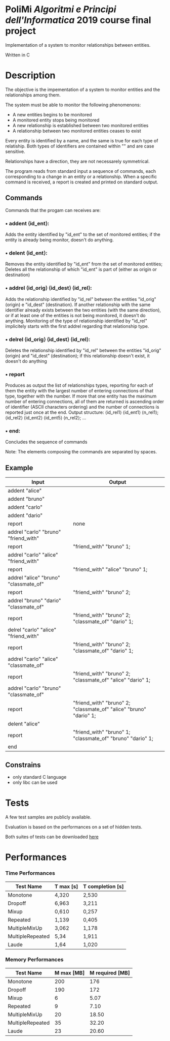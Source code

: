 # PoliMi ***Algoritmi e Principi dell'Informatica*** 2019 course final project

Implementation of a system to monitor relationships between entities. 

Written in C


# Description

The objective is the impementation of a system to monitor entities and the relationships among them. 

The system must be able to monitor the following phenomenons:
* A new entities begins to be monitored
* A monitored entity stops being monitored
* A new relationship is established between two monitored entities
* A relationship between two monitored entities ceases to exist

Every entity is identified by a name, and the same is true for each type of relatiship. Both types of identifiers are contained within "" and are case sensitive.

Relationships have a direction, they are not necessarely symmetrical.

The program reads from standard input a sequence of commands, each corresponding to a change in an entity or a relationship. When a specific command is received,  a report is created and printed on standard output.

## Commands 
Commands that the progam can receives are:

### • addent ⟨id_ent⟩: 
Adds the entity identified by "id_ent" to the set of monitored entities; if the entity is already being monitor, doesn't do anything. 

### • delent ⟨id_ent⟩: 
Removes the entity identified by "id_ent" from the set of monitored entities; Deletes all the relationship of which "id_ent" is part of (either as origin or destination)

### • addrel ⟨id_orig⟩ ⟨id_dest⟩ ⟨id_rel⟩: 
Adds the relationship identified by "id_rel" between the entities "id_orig" (origin) e "id_dest" (destination). If another relationship with the same identifier already exists between the two entities (with the same direction), or if at least one of the entities is not being monitored, it doesn't do anything. 
Monitoring of the type of relationship identified by "id_rel" implicitely starts with the first addrel regarding that relationship type.

### • delrel ⟨id_orig⟩ ⟨id_dest⟩ ⟨id_rel⟩:
Deletes the relationship identified by "id_rel" between the entities "id_orig" (origin) and "id_dest" (destination); if this relationship doesn't exist, it doesn't do anything

### • report
Produces as output the list of relationships types, reporting for each of them the entity with the largest number of entering connections of that type, together with the number. If more that one entity has the maximum number of entering connections, all of them are returned is ascending order of identifier (ASCII characters ordering) and the number of connections is reported just once at the end. Output structure: ⟨id_rel1⟩ ⟨id_ent1⟩ ⟨n_rel1⟩; ⟨id_rel2⟩ ⟨id_ent2⟩ ⟨id_ent5⟩ ⟨n_rel2⟩; ...

### • end:
Concludes the sequence of commands


Note: The elements composing the commands are separated by spaces. 


## Example

| Input                               | Output                                                                  |
| ----------------------------------- | ----------------------------------------------------------------------- | 
|addent "alice"                       |                                                                         |
|addent "bruno"                       |                                                                         |
|addent "carlo"                       |                                                                         |
|addent "dario"                       |                                                                         |
|report                               |none                                                                     |
|addrel "carlo" "bruno" "friend_with" |                                                                         |
|report                               |"friend_with" "bruno" 1;                                                 |
|addrel "carlo" "alice" "friend_with" |                                                                         |
|report                               |"friend_with" "alice" "bruno" 1;                                         |
|addrel "alice" "bruno" "classmate_of"|                                                                         |
|report                               |"friend_with" "bruno" 2;                                                 |
|addrel "bruno" "dario" "classmate_of"|                                                                         |
|report                               |"friend_with" "bruno" 2; "classmate_of" "dario" 1;                        |
|delrel "carlo" "alice" "friend_with" |                                                                         |
|report                               |"friend_with" "bruno" 2; "classmate_of" "dario" 1;                       |
|addrel "carlo" "alice" "classmate_of"|                                                                         |
|report                               |"friend_with" "bruno" 2; "classmate_of" "alice" "dario" 1;               |
|addrel "carlo" "bruno" "classmate_of"|                                                                         |
|report                               |"friend_with" "bruno" 2; "classmate_of" "alice" "bruno" "dario" 1;       |
|delent "alice"                       |                                                                         |
|report                               |"friend_with" "bruno" 1; "classmate_of" "bruno" "dario" 1;               |
|end                                  |       |                                                                 |

## Constrains
* only standard C language
* only libc can be used


# Tests

A few test samples are publicly available.

Evaluation is based on the performances on a set of hidden tests.

Both suites of tests can be downloaded [here](https://drive.google.com/drive/folders/1Mhsp5mrPm1hzsrmpzb8LkqEu0lgZM7-M?usp=sharing)

# Performances

### Time Performances

| Test Name         | T max [s]     | T completion [s] |
| ----------------- | ------------- | ---------------- |
| Monotone          | 4,320         | 2,530            |
| Dropoff           | 6,963         | 3,211            |
| Mixup             | 0,610         | 0,257            |
| Repeated          | 1,139         | 0,405            |
| MultipleMixUp     | 3,062         | 1,178            |
| MultipleRepeated  | 5,34          | 1,911            |
| Laude             | 1,64          | 1,020            |


### Memory Performances

| Test Name         | M max [MB]   | M required [MB]   |
| ----------------- | ------------ | ----------------- |
| Monotone          | 200          | 176               |
| Dropoff           | 190          | 172               |
| Mixup             | 6            | 5.07              |
| Repeated          | 9            | 7.10              |
| MultipleMixUp     | 20           | 18.50             |
| MultipleRepeated  | 35           | 32.20             |
| Laude             | 23           | 20.60             |
